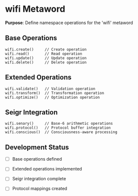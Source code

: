 # wifi Metaword

**Purpose**: Define namespace operations for the 'wifi' metaword

## Base Operations

```hyphos
wifi.create()     // Create operation
wifi.read()       // Read operation  
wifi.update()     // Update operation
wifi.delete()     // Delete operation
```

## Extended Operations

```hyphos
wifi.validate()   // Validation operation
wifi.transform()  // Transformation operation
wifi.optimize()   // Optimization operation
```

## Seigr Integration

```hyphos
wifi.senary()     // Base-6 arithmetic operations
wifi.protocol()   // Protocol buffer integration
wifi.conscious()  // Consciousness-aware processing
```

## Development Status

- [ ] Base operations defined
- [ ] Extended operations implemented  
- [ ] Seigr integration complete
- [ ] Protocol mappings created

